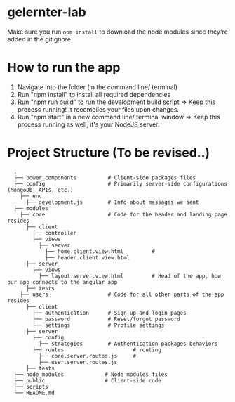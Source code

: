 # gelernter-lab
Make sure you run `npm install` to download the node modules since they're added in the gitignore

# How to run the app

1) Navigate into the folder (in the command line/ terminal)
2) Run "npm install" to install all required dependencies
3) Run "npm run build" to run the development build script => Keep this process running! It recompiles your files upon changes.
4) Run "npm start" in a new command line/ terminal window => Keep this process running as well, it's your NodeJS server.

# Project Structure (To be revised..)
```
  .
  ├── bower_components          # Client-side packages files
  ├── config                    # Primarily server-side configurations (MongoDb, APIs, etc.)
    ├── env
      ├── development.js        # Info about messages we sent
  ├── modules    
    ├── core                    # Code for the header and landing page resides
      ├── client
        ├── controller     
        ├── views
          ├── server
            ├── home.client.view.html         #
            ├── header.client.view.html
      ├── server
        ├── views
          ├── layout.server.view.html         # Head of the app, how our app connects to the angular app
      ├── tests
    ├── users                   # Code for all other parts of the app resides
      ├── client
        ├── authentication      # Sign up and login pages
        ├── password            # Reset/forgot password
        ├── settings            # Profile settings
      ├── server
        ├── config
          ├── strategies        # Authentication packages behaviors
        ├── routes                      # routing
          ├── core.server.routes.js     #
          ├── user.server.routes.js
      ├── tests
  ├── node_modules             # Node modules files
  ├── public                   # Client-side code
  ├── scripts
  └── README.md
  ```
